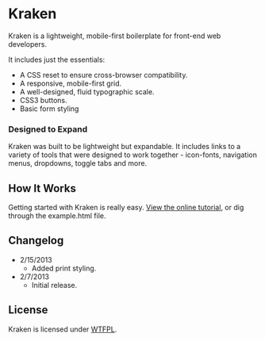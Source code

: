 # Kraken
Kraken is a lightweight, mobile-first boilerplate for front-end web developers.

It includes just the essentials:

* A CSS reset to ensure cross-browser compatibility.
* A responsive, mobile-first grid.
* A well-designed, fluid typographic scale.
* CSS3 buttons.
* Basic form styling

### Designed to Expand
Kraken was built to be lightweight but expandable. It includes links to a variety of tools that were designed to work together - icon-fonts, navigation menus, dropdowns, toggle tabs and more.

## How It Works
Getting started with Kraken is really easy. [View the online tutorial](http://cferdinandi.github.com/kraken/), or dig through the example.html file.

## Changelog
* 2/15/2013
  * Added print styling.
* 2/7/2013
  * Initial release.

## License
Kraken is licensed under [WTFPL](http://www.wtfpl.net/).
